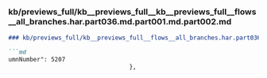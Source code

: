 ### kb/previews_full/kb__previews_full__kb__previews_full__flows__all_branches.har.part036.md.part001.md.part002.md

```md
### kb/previews_full/kb__previews_full__flows__all_branches.har.part036.md.part001.md (part 002)

```md
umnNumber": 5207
                                  },
                    
```

```

```

